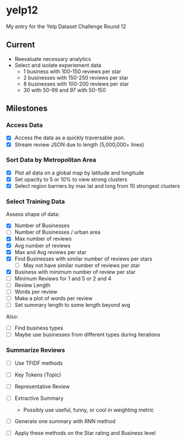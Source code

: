 # yelp12

My entry for the Yelp Dataset Challenge Round 12

## Current

* Reevaluate necessary analytics
* Select and isolate experiement data
  * 1 business with 100-150 reviews per star
  * 2 businesses with 150-250 reviews per star
  * 8 businesses with 100-200 reviews per star
  * 30 with 50-99 and 97 with 50-150

## Milestones

### Access Data

* [x] Access the data as a quickly traversable json.
* [x] Stream review JSON due to length (5,000,000+ lines)

### Sort Data by Metropolitan Area

* [x] Plot all data on a global map by latitude and longitude
* [x] Set opacity to 5 or 10% to view strong clusters
* [x] Select region barriers by max lat and long from 10 strongest clusters

### Select Training Data

Assess shape of data:

* [x] Number of Businesses
* [ ] Number of Businesses / urban area
* [x] Max number of reviews
* [x] Avg number of reviews
* [x] Max and Avg reviews per star
* [x] Find Businesses with similar number of reviews per stars
  * [ ] May not have similar number of reviews per star
* [x] Business with minimum number of review per star
* [ ] Minimum Reviews for 1 and 5 or 2 and 4
* [ ] Review Length
* [ ] Words per review
* [ ] Make a plot of words per review
* [ ] Set summary length to some length beyond avg

Also:

* [ ] Find business types
* [ ] Maybe use businesses from different types during iterations

### Summarize Reviews

* [ ] Use TFIDF methods
* [ ] Key Tokens (Topic)
* [ ] Representative Review
* [ ] Extractive Summary
  * Possibly use useful, funny, or cool in weighting metric
* [ ] Generate one summary with RNN method

* [ ] Apply these methods on the Star rating and Business level